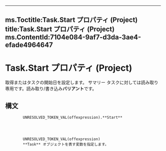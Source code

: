 

---
ms.Toctitle:Task.Start プロパティ (Project)
title:Task.Start プロパティ (Project)
ms.ContentId:7104e084-9af7-d3da-3ae4-efade4964647
---
# Task.Start プロパティ (Project)




取得またはタスクの開始日を設定します。 サマリー タスクに対しては読み取り専用です。読み取り/書き込み**バリアント**です。

## 構文

            UNRESOLVED_TOKEN_VAL(offexpression).**Start**




            UNRESOLVED_TOKEN_VAL(offexpression)
            **Task** オブジェクトを表す変数を指定します。




